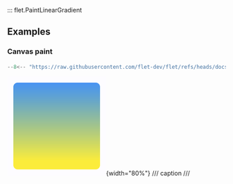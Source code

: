 ::: flet.PaintLinearGradient

## Examples

### Canvas paint

```python
--8<-- "https://raw.githubusercontent.com/flet-dev/flet/refs/heads/docs/sdk/python/examples/controls/types/paint-gradient/paint-linear-gradient/canvas-paint.py"
```

![canvas-paint](https://raw.githubusercontent.com/flet-dev/flet/docs/sdk/python/examples/controls/types/paint-gradient/paint-linear-gradient/media/canvas-paint.png){width="80%"}
/// caption
///
